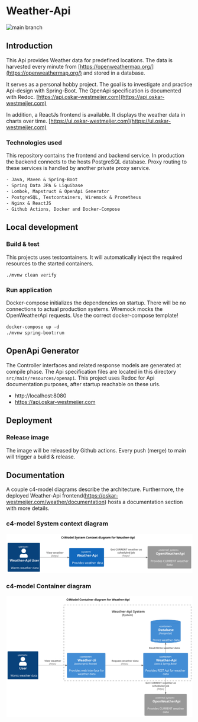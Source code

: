 # Weather-Api

![main branch](https://github.com/OskarWestmeijer/weather-api/actions/workflows/main-build-test-release-deploy.yml/badge.svg)

## Introduction

This Api provides Weather data for predefined locations. The data is harvested every minute
from [https://openweathermap.org/](https://openweathermap.org/) and stored in a database.

It serves as a personal hobby project. The goal is to investigate and practice Api-design with Spring-Boot.
The OpenApi specification is documented with Redoc. [https://api.oskar-westmeijer.com](https://api.oskar-westmeijer.com)

In addition, a ReactJs frontend is available. It displays the weather data in charts over
time. [https://ui.oskar-westmeijer.com](https://ui.oskar-westmeijer.com)

### Technologies used

This repository contains the frontend and backend service. In production the backend connects to the hosts PostgreSQL database.
Proxy routing to these services is handled by another private proxy service.

```
- Java, Maven & Spring-Boot
- Spring Data JPA & Liquibase 
- Lombok, Mapstruct & OpenApi Generator 
- PostgreSQL, Testcontainers, Wiremock & Prometheus
- Nginx & ReactJS
- Github Actions, Docker and Docker-Compose
```

## Local development

### Build & test

This projects uses testcontainers. It will automatically inject the required resources to the started containers.

```
./mvnw clean verify
```

### Run application

Docker-compose initializes the dependencies on startup. There will be no connections to actual production systems.
Wiremock mocks the OpenWeatherApi requests. Use the correct docker-compose template!

```
docker-compose up -d
./mvnw spring-boot:run 
```

## OpenApi Generator

The Controller interfaces and related response models are generated at compile phase. The Api specification files are located in this
directory `src/main/resources/openapi`. This project
uses Redoc for Api documentation purposes, after startup reachable on these urls.

- http://localhost:8080
- https://api.oskar-westmeijer.com

## Deployment

### Release image

The image will be released by Github actions. Every push (merge) to main will trigger a build & release.

## Documentation

A couple c4-model diagrams describe the architecture.
Furthermore, the deployed Weather-Api frontend(https://oskar-westmeijer.com/weather/documentation) hosts a documentation
section with more details.

### c4-model System context diagram

![Alt c4-model system context diagram](frontend/public/images/c4_context.svg)

### c4-model Container diagram

![Alt c4-model container diagram](frontend/public/images/c4_container.svg)